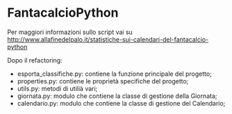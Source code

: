 # FantacalcioPython

Per maggiori informazioni sullo script vai su 
http://www.allafinedelpalo.it/statistiche-sui-calendari-del-fantacalcio-python

Dopo il refactoring:

* esporta_classifiche.py: contiene la funzione principale del progetto;
* properties.py: contiene le proprietà specifiche del progetto;
* utils.py: metodi di utilià vari;
* giornata.py: modulo che contiene la classe di gestione della Giornata;
* calendario.py: modulo che contiene la classe di gestione del Calendario;
